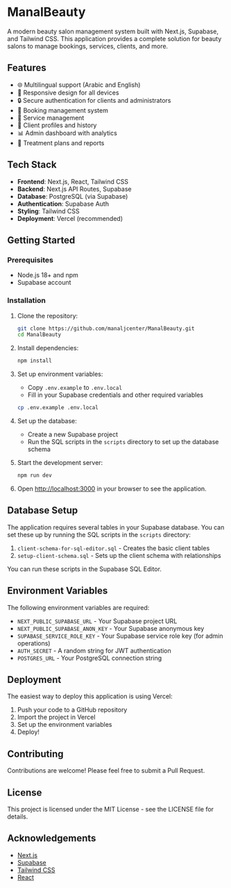 # ManalBeauty

A modern beauty salon management system built with Next.js, Supabase, and Tailwind CSS. This application provides a complete solution for beauty salons to manage bookings, services, clients, and more.

## Features

- 🌐 Multilingual support (Arabic and English)
- 📱 Responsive design for all devices
- 🔒 Secure authentication for clients and administrators
- 📅 Booking management system
- 💼 Service management
- 👤 Client profiles and history
- 📊 Admin dashboard with analytics
- 📝 Treatment plans and reports

## Tech Stack

- **Frontend**: Next.js, React, Tailwind CSS
- **Backend**: Next.js API Routes, Supabase
- **Database**: PostgreSQL (via Supabase)
- **Authentication**: Supabase Auth
- **Styling**: Tailwind CSS
- **Deployment**: Vercel (recommended)

## Getting Started

### Prerequisites

- Node.js 18+ and npm
- Supabase account

### Installation

1. Clone the repository:
   ```bash
   git clone https://github.com/manaljcenter/ManalBeauty.git
   cd ManalBeauty
   ```

2. Install dependencies:
   ```bash
   npm install
   ```

3. Set up environment variables:
   - Copy `.env.example` to `.env.local`
   - Fill in your Supabase credentials and other required variables

   ```bash
   cp .env.example .env.local
   ```

4. Set up the database:
   - Create a new Supabase project
   - Run the SQL scripts in the `scripts` directory to set up the database schema

5. Start the development server:
   ```bash
   npm run dev
   ```

6. Open [http://localhost:3000](http://localhost:3000) in your browser to see the application.

## Database Setup

The application requires several tables in your Supabase database. You can set these up by running the SQL scripts in the `scripts` directory:

1. `client-schema-for-sql-editor.sql` - Creates the basic client tables
2. `setup-client-schema.sql` - Sets up the client schema with relationships

You can run these scripts in the Supabase SQL Editor.

## Environment Variables

The following environment variables are required:

- `NEXT_PUBLIC_SUPABASE_URL` - Your Supabase project URL
- `NEXT_PUBLIC_SUPABASE_ANON_KEY` - Your Supabase anonymous key
- `SUPABASE_SERVICE_ROLE_KEY` - Your Supabase service role key (for admin operations)
- `AUTH_SECRET` - A random string for JWT authentication
- `POSTGRES_URL` - Your PostgreSQL connection string

## Deployment

The easiest way to deploy this application is using Vercel:

1. Push your code to a GitHub repository
2. Import the project in Vercel
3. Set up the environment variables
4. Deploy!

## Contributing

Contributions are welcome! Please feel free to submit a Pull Request.

## License

This project is licensed under the MIT License - see the LICENSE file for details.

## Acknowledgements

- [Next.js](https://nextjs.org/)
- [Supabase](https://supabase.io/)
- [Tailwind CSS](https://tailwindcss.com/)
- [React](https://reactjs.org/)
